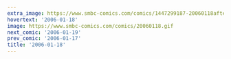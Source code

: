 ```yaml
---
extra_image: https://www.smbc-comics.com/comics/1447299187-20060118after.png
hovertext: '2006-01-18'
image: https://www.smbc-comics.com/comics/20060118.gif
next_comic: '2006-01-19'
prev_comic: '2006-01-17'
title: '2006-01-18'
---
```


